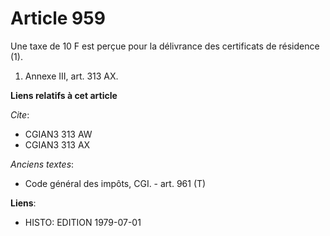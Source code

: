 # Article 959

Une taxe de 10 F est perçue pour la délivrance des certificats de résidence (1).

1)  Annexe III, art. 313 AX.

**Liens relatifs à cet article**

_Cite_:

  - CGIAN3 313 AW
  - CGIAN3 313 AX

_Anciens textes_:

  - Code général des impôts, CGI. - art. 961 (T)

**Liens**:

  - HISTO: EDITION 1979-07-01

